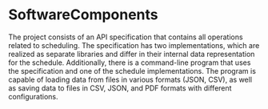 # SoftwareComponents
The project consists of an API specification that contains all operations related to scheduling. The specification has two implementations, which are realized as separate libraries and differ in their internal data representation for the schedule. Additionally, there is a command-line program that uses the specification and one of the schedule implementations. The program is capable of loading data from files in various formats (JSON, CSV), as well as saving data to files in CSV, JSON, and PDF formats with different configurations.
